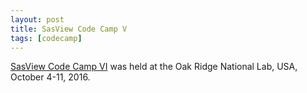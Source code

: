 ```yaml
---
layout: post
title: SasView Code Camp V
tags: [codecamp]
---
```



[SasView Code Camp VI](http://trac.sasview.org/wiki/CodeCampV) was held at the Oak Ridge National Lab, USA, October 4-11, 2016.